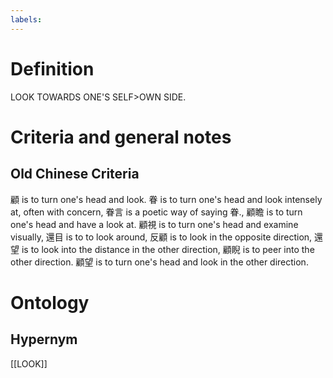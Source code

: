 ```yaml
---
labels: 
---
```


# Definition
LOOK TOWARDS ONE'S SELF>OWN SIDE.
# Criteria and general notes
## Old Chinese Criteria
顧 is to turn one's head and look.
眷 is to turn one's head and look intensely at, often with concern,
眷言 is a poetic way of saying 眷.,
顧瞻 is to turn one's head and have a look at.
顧視 is to turn one's head and examine visually,
還目 is to to look around,
反顧 is to look in the opposite direction,
還望 is to look into the distance in the other direction,
顧睨 is to peer into the other direction.
顧望 is to turn one's head and look in the other direction.
# Ontology

## Hypernym
[[LOOK]]